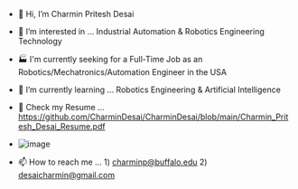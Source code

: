 - 👋 Hi, I’m Charmin Pritesh Desai
- 👀 I’m interested in ... Industrial Automation & Robotics Engineering Technology
- 🏭 I'm currently seeking for a Full-Time Job as an Robotics/Mechatronics/Automation Engineer in the USA
- 🌱 I’m currently learning ... Robotics Engineering & Artificial Intelligence
- 📄 Check my Resume ... https://github.com/CharminDesai/CharminDesai/blob/main/Charmin_Pritesh_Desai_Resume.pdf
- ![image](https://user-images.githubusercontent.com/108434638/182218426-23cdc203-ddec-46e6-b107-30e7d49d0ad7.png) 

- 📫 How to reach me ... 1) charminp@buffalo.edu 2) desaicharmin@gmail.com
